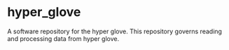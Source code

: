 hyper_glove
===========

A software repository for the hyper glove. This repository governs reading and processing data from hyper glove.
